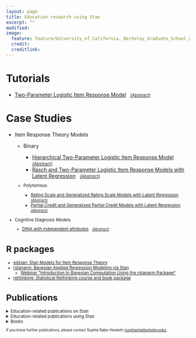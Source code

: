 ```yaml
---
layout: page
title: Education research using Stan
excerpt: ""
modified: 
image:
  feature: feature/University_of_California,_Berkeley_Graduate_School_of_Education_Logo.jpg
  credit: 
  creditlink: 
---
```


# Tutorials
* [Two-Parameter Logistic Item Response Model](http://mc-stan.org/users/documentation/case-studies/tutorial_twopl.html) &nbsp; <small>[_(Abstract)_](http://mc-stan.org/users/documentation/case-studies.html#two-parameter-logistic-item-response-model)</small>

# Case Studies
* Item Response Theory Models
  * Binary 
    * [Hierarchical Two-Parameter Logistic Item Response Model](http://mc-stan.org/users/documentation/case-studies/hierarchical_2pl.html) &nbsp; <small>[_(Abstract)_](http://mc-stan.org/users/documentation/case-studies.html#hierarchical-two-parameter-logistic-item-response-model)</small>
    * [Rasch and Two-Parameter Logistic Item Response Models with Latent Regression](http://mc-stan.org/users/documentation/case-studies/rasch_and_2pl.html) &nbsp; <small>[_(Abstract)_](http://mc-stan.org/users/documentation/case-studies.html#rasch-and-two-parameter-logistic-item-response-models-with-latent-regression)

  * Polytomous
    * [Rating Scale and Generalized Rating Scale Models with Latent Regression](http://mc-stan.org/users/documentation/case-studies/rsm_and_grsm.html) &nbsp; <small>[_(Abstract)_](http://mc-stan.org/users/documentation/case-studies.html#rating-scale-and-generalized-rating-scale-models-with-latent-regression)</small>
    * [Partial Credit and Generalized Partial Credit Models with Latent Regression](http://mc-stan.org/users/documentation/case-studies/pcm_and_gpcm.html) &nbsp; <small>[_(Abstract)_](http://mc-stan.org/users/documentation/case-studies.html#partial-credit-and-generalized-partial-credit-models-with-latent-regression)</small>

* Cognitive Diagnosis Models
  * [DINA with independent attributes](http://mc-stan.org/users/documentation/case-studies/dina_independent.html) &nbsp;
        <small>[_(Abstract)_](http://mc-stan.org/users/documentation/case-studies.html#cognitive-diagnosis-model-dina-model-with-independent-attributes)</small>
 

# R packages
* [edstan: Stan Models for Item Response Theory](https://cran.rstudio.com/web/packages/edstan/)
* [rstanarm: Bayesian Applied Regression Modeling via Stan](https://cran.rstudio.com/web/packages/rstanarm/)
  * [Webinar "Introduction to Bayesian Computation Using the rstanarm Package"](https://youtu.be/z7zOzL9Rrzs)
* [rethinking: Statistical Rethinking course and book package](https://github.com/rmcelreath/rethinking)

# Publications
<details>
<summary>Education-related publications on Stan</summary>


<ul>
<li><p><small>Grant, R. L., Furr, D. C., Carpenter, B., & Gelman, A. (2016). Fitting Bayesian item response models in Stata and Stan. arXiv preprint arXiv:1601.03443. In press. </small></p></li>

<li>
<p><small>
Gelman, A., Lee, D., & Guo, J. (2015). Stan: A probabilistic programming language for Bayesian inference and optimization. Journal of Educational and Behavioral Statistics, 40, 530-543.
</small></p></li></ul>
</details>

<details>
<summary>Education-related publications using Stan</summary>

<ul>
<li><p><small> Gale, J., Ooms, A., Grant, R., Paget, K., & Marks-Maran, D. (2016). Student nurse selection and predictability of academic success: The Multiple Mini Interview project. Nurse Education Today, 40, 123-127. </small></p></li>

<li>
<p><small> Tan, J. Y. C. (2013). <A href="http://hdl.handle.net/2440/83277">Mathematical modelling and statistical analysis of school-based student performance data</A> (Doctoral dissertation). School of Mathematical Sciences, University of Adelaide, Adelaide, South Australia. </small></p></li></ul>


</details>


<details>
<summary>Books</summary>

<ul>
<li><p><small> McElreath, R. (2016). <A href="http://xcelab.net/rm/statistical-rethinking/">Statistical rethinking: A Bayesian course with examples in R and Stan</A> (Vol. 122). CRC Press. </small></p></li>
</ul>

</details>

<small>If you know further publications, please contact Sophia Rabe-Hesketh [(sophiarh@berkeley.edu)](mailto:sophiarh@berkeley.edu).</small>
